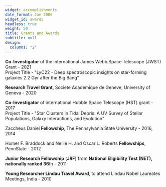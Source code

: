 ```yaml
---
widget: accomplishments
date_format: Jan 2006
widget_id: awards
headless: true
weight: 50
title: Grants and Awards
subtitle: null
design:
  columns: "2"
---
```

**Co-Investigator** of the international James Webb Space Telescope (JWST) Grant - 2021\
Project Title - "LyC22 - Deep spectroscopic insights on star-forming galaxies 2.2 Gyr after the Big Bang"

**Research Travel Grant**, Societe Academique de Geneve, University of Geneva - 2020

**Co-Investigator** of international Hubble Space Telescope (HST) grant - 2017\
Project Title - "Star Clusters in Tidal Debris: A UV Survey of Stellar Populations, Galaxy Interactions, and Evolution"

Zaccheus Daniel **Fellowship**, The Pennsylvania State University - 2016, 2014

Homer F. Braddock and Nellie H. and Oscar L. Roberts **Fellowships**, PennState - 2012

**Junior Research Fellowship** (**JRF**) from **National Eligibility Test (NET), nationally ranked 36**th -  2011

**Young Researcher Lindau Travel Award**, to attend Lindau Nobel Laureates Meetings, India - 2010
